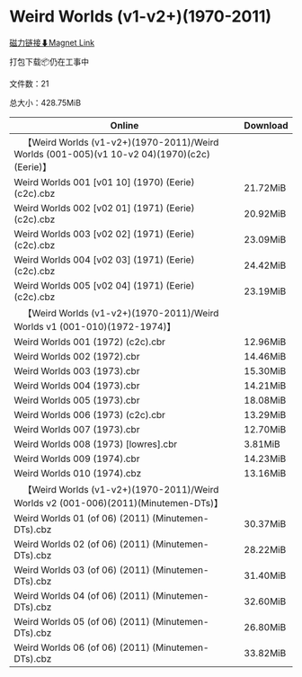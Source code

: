 # Weird Worlds (v1-v2+)(1970-2011)

[磁力链接⬇Magnet Link](magnet:?xt=urn:btih:e17df4a20bb00a0dd823a7089c6c561aa5987304&dn=Weird%20Worlds%20%28v1-v2%2B%29%281970-2011%29)

打包下载📦仍在工事中

文件数：21

总大小：428.75MiB

Online | Download
--- | ---
&emsp;【Weird Worlds (v1-v2+)(1970-2011)/Weird Worlds (001-005)(v1 10-v2 04)(1970)(c2c)(Eerie)】 | 
Weird Worlds 001 \[v01 10\] (1970) (Eerie) (c2c).cbz | 21.72MiB
Weird Worlds 002 \[v02 01\] (1971) (Eerie) (c2c).cbz | 20.92MiB
Weird Worlds 003 \[v02 02\] (1971) (Eerie) (c2c).cbz | 23.09MiB
Weird Worlds 004 \[v02 03\] (1971) (Eerie) (c2c).cbz | 24.42MiB
Weird Worlds 005 \[v02 04\] (1971) (Eerie) (c2c).cbz | 23.19MiB
&emsp;【Weird Worlds (v1-v2+)(1970-2011)/Weird Worlds v1 (001-010)(1972-1974)】 | 
Weird Worlds 001 (1972) (c2c).cbr | 12.96MiB
Weird Worlds 002 (1972).cbr | 14.46MiB
Weird Worlds 003 (1973).cbr | 15.30MiB
Weird Worlds 004 (1973).cbr | 14.21MiB
Weird Worlds 005 (1973).cbr | 18.08MiB
Weird Worlds 006 (1973) (c2c).cbr | 13.29MiB
Weird Worlds 007 (1973).cbr | 12.70MiB
Weird Worlds 008 (1973) \[lowres\].cbr | 3.81MiB
Weird Worlds 009 (1974).cbr | 14.23MiB
Weird Worlds 010 (1974).cbz | 13.16MiB
&emsp;【Weird Worlds (v1-v2+)(1970-2011)/Weird Worlds v2 (001-006)(2011)(Minutemen-DTs)】 | 
Weird Worlds 01 (of 06) (2011) (Minutemen-DTs).cbz | 30.37MiB
Weird Worlds 02 (of 06) (2011) (Minutemen-DTs).cbz | 28.22MiB
Weird Worlds 03 (of 06) (2011) (Minutemen-DTs).cbz | 31.40MiB
Weird Worlds 04 (of 06) (2011) (Minutemen-DTs).cbz | 32.60MiB
Weird Worlds 05 (of 06) (2011) (Minutemen-DTs).cbz | 26.80MiB
Weird Worlds 06 (of 06) (2011) (Minutemen-DTs).cbz | 33.82MiB